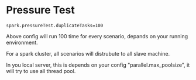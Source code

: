 # Pressure Test

```
spark.pressureTest.duplicateTasks=100
```

Above config will run 100 time for every scenario, depands on your running environment.

For a spark cluster, all scenarios will distrubute to all slave machine.

In you local server, this is depends on your config "parallel.max_poolsize", it will try to use all thread pool.
